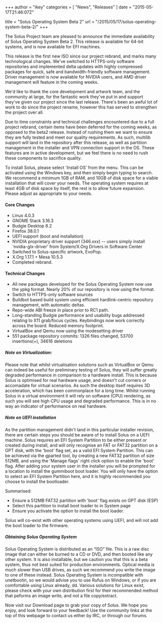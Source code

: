 +++
author = "ikey"
categories = [
"News",
"Releases"
]
date =  "2015-05-17T21:46:07Z"

title = "Solus Operating System Beta 2"
url = "/2015/05/17/solus-operating-system-beta-2/"
+++


The Solus Project team are pleased to announce the immediate availability of Solus Operating System Beta 2. This release is available for 64-bit systems, and 
is now available for EFI machines. 
<!--more-->
This release is the first new ISO since our project rebrand, and marks many technological changes. We've switched to HTTPS-only software repositories and implemented 
delta updates with highly compressed packages for quick, safe and bandwidth-friendly software management. Driver management is now available for NVIDIA users, and 
AMD driver management will feature in the coming weeks.

We'd like to thank the core development and artwork team, and the community at large, for the fantastic work they've put in and support they've given our project since the 
last release. There's been an awful lot of work to do since the project rename, however this has served to strengthen the project over all.

Due to time constraints and technical challenges encountered due to a full project rebrand, certain items have been deferred for the coming weeks, as opposed to the beta2 
release. Instead of rushing them we want to ensure they are fully tested and meet our quality requirements. As such, multilib support will land in the repository after this 
release, as well as partition management in the installer and VPN connection support in the OS. These features are in active development, but we feel there is no need to 
rush these components to sacrifice quality.
 
To install Solus, please select 'Install OS' from the menu. This can be activated using the Windows key, and then simply begin typing to search. We recommend a minimum 
1GB of RAM, and 10GB of disk space for a viable installation that will cover your needs. The operating system requires at least 4GB of disk space by itself, the rest is to allow 
future expansion. Please adjust as appropriate to your needs.

#### Core Changes
- Linux 4.0.3
- GNOME Stack 3.16.3
- Budgie Desktop 8.2
- Firefox 38.0.1
- UEFI support (boot and installation)
- NVIDIA proprietary driver support (346.xxx) -- users simply install 'nvidia-glx-driver' from System/X.Org Drivers in Software Center
- Switched to Solus-specific artwork, EvoPop.
- X.Org 1.17.1 + Mesa 10.5.3
- Completed rebrand.

#### Technical Changes

- All new packages developed for the Solus Operating System now use the ypkg format. Nearly 20% of our repository is now using the format.
- Switch to HTTPS-only software sources
- Buildbot based build system using efficient hardlink-centric repository management, with automatic deltas.
- Repo-wide ABI freeze in place prior to RC1 path.
- Long-standing Budgie performance and usability bugs addressed relating to X11 grab/focus cycles. Keybindings now work correctly across the board. Reduced memory footprint.
- VirtualBox and Qemu now using the modesetting driver
- 551 package repository commits: 1326 files changed, 53700 insertions(+), 34616 deletions

##### Note on Virtualization:
 
Please note that whilst virtualisation solutions such as VirtualBox or Qemu can indeed be useful for preliminary testing of Solus, they will suffer greatly degraded performance 
in comparison to a hardware install. This is because Solus is optimised for real hardware usage, and doesn't cut corners or accomadate for virtual scenarios. As such the 
desktop itself requires 3D acceleration, which has been commonplace for a long time. Whilst running Solus in a virtual environment it will rely on software (CPU) rendering, 
as such you will see high CPU usage and degraded performance. This is in no way an indicator of performance on real hardware.

##### Note on UEFI installation

As the partition management didn't land in this particular installer revision, there are certain steps you should be aware of to install Solus on a UEFI machine. Solus requires an 
EFI System Partition to be either present or created during install, and will only recognise an FAT or FAT32 partition on a GPT disk, with the 'boot' flag set, as a valid EFI System 
Partition. This can be achieved via the gparted tool, by creating a new FAT32 partition of size 512MB, and using the 'Manage flags' right click option to enable the 'boot' flag. 
After adding your system user in the installer you will be prompted for a location to install the gummiboot boot loader. You will only have the option to select an EFI System 
Partition here, and it is highly recommended you choose to install the bootloader.
 
Summarised:

- Ensure a 512MB FAT32 partition with 'boot' flag exists on GPT disk (ESP)
- Select this partition to install boot loader to in System page
- Ensure you activate the option to install the boot loader.

Solus will co-exist with other operating systems using UEFI, and will not add the boot loader to the firmware.

##### Obtaining Solus Operating System

Solus Operating System is distributed as an “ISO” file. This is a raw disc image that can either be burned to a CD or DVD, and then booted like any other system. It is also 
installable, but we caution you that this is a beta system, thus not best suited for production environments. Optical media is much slower than USB drives, as such we 
recommend you write the image to one of these instead. Solus Operating System is incompatible with unetbootin, so we would advise you to use Rufus on Windows, or 
if you are comfortable using Linux already, dd. Various solutions for Linux exist, please check with your own distribution first for their recommended method that peforms 
an image write, and not a file copy/extract.

Now visit our Download page to grab your copy of Solus. We hope you enjoy, and look forward to your feedback! Use the 
community links at the top of this webpage to contact us either by IRC, or through our forums.   